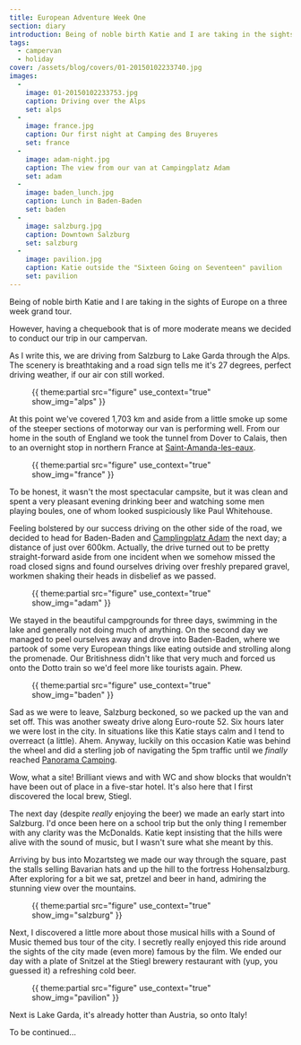 ```yaml
---
title: European Adventure Week One
section: diary
introduction: Being of noble birth Katie and I are taking in the sights of Europe on a three week grand tour
tags:
  - campervan
  - holiday
cover: /assets/blog/covers/01-20150102233740.jpg
images:
  - 
    image: 01-20150102233753.jpg
    caption: Driving over the Alps
    set: alps
  - 
    image: france.jpg
    caption: Our first night at Camping des Bruyeres
    set: france
  - 
    image: adam-night.jpg
    caption: The view from our van at Campingplatz Adam
    set: adam
  - 
    image: baden_lunch.jpg
    caption: Lunch in Baden-Baden
    set: baden
  - 
    image: salzburg.jpg
    caption: Downtown Salzburg
    set: salzburg
  - 
    image: pavilion.jpg
    caption: Katie outside the "Sixteen Going on Seventeen" pavilion
    set: pavilion
---
```

Being of noble birth Katie and I are taking in the sights of Europe on a three week grand tour.

However, having a chequebook that is of more moderate means we decided to conduct our trip in our campervan. 

As I write this, we are driving from Salzburg to Lake Garda through the Alps. The scenery is breathtaking and a road sign tells me it's  27 degrees, perfect driving weather, if our air con still worked.  

<figure class="inline">{{ theme:partial src="figure" use_context="true" show_img="alps" }}</figure>

At this point we've covered 1,703 km and aside from a little smoke up some of the steeper sections of motorway our van is performing well. From our home in the south of England we took the tunnel from Dover to Calais, then to an overnight stop in northern France at [Saint-Amanda-les-eaux](http://www.campingmontdesbruyeres.com/english/).

<figure class="inline">{{ theme:partial src="figure" use_context="true" show_img="france" }}</figure>

To be honest, it wasn't the most spectacular campsite, but it was clean and spent a very pleasant evening drinking beer and watching some men playing boules, one of whom looked suspiciously like Paul Whitehouse. 

Feeling bolstered by our success driving on the other side of the road, we decided to head for Baden-Baden and [Camplingplatz Adam](http://www.campingplatz-adam.de/) the next day; a distance of just over 600km. Actually, the drive turned out to be pretty straight-forward aside from one incident when we somehow missed the road closed signs and found ourselves driving over freshly prepared gravel, workmen shaking their heads in disbelief as we passed. 

<figure class="inline">{{ theme:partial src="figure" use_context="true" show_img="adam" }}</figure>

We stayed in the beautiful campgrounds for three days, swimming in the lake and generally not doing much of anything. On the second day we managed to peel ourselves away and drove into Baden-Baden, where we partook of some very European things like eating outside and strolling along the promenade. Our Britishness didn't like that very much and forced us onto the Dotto train so we'd feel more like tourists again. Phew. 

<figure class="inline">{{ theme:partial src="figure" use_context="true" show_img="baden" }}</figure>

Sad as we were to leave, Salzburg beckoned, so we packed up the van and set off. This was another sweaty drive along Euro-route 52. Six hours later we were lost in the city. In situations like this Katie stays calm and I tend to overreact (a little). Ahem. Anyway, luckily on this occasion Katie was behind the wheel and did a sterling job of navigating the 5pm traffic until we _finally_ reached [Panorama Camping](http://www.panorama-camping.at/cms/index.php?lang=en). 

Wow, what a site! Brilliant views and with WC and show blocks that wouldn't have been out of place in a five-star hotel. It's also here that I first discovered the local brew, Stiegl. 

The next day (despite *really* enjoying the beer) we made an early start into Salzburg. I'd once been here on a school trip but the only thing I remember with any clarity was the McDonalds. Katie kept insisting that the hills were alive with the sound of music, but I wasn't sure what she meant by this. 

Arriving by bus into Mozartsteg we made our way through the square, past the stalls selling Bavarian hats and up the hill to the fortress Hohensalzburg. After exploring for a bit we sat, pretzel and beer in hand, admiring the stunning view over the mountains. 

<figure class="inline">{{ theme:partial src="figure" use_context="true" show_img="salzburg" }}</figure>

Next, I discovered a little more about those musical hills with a Sound of Music themed bus tour of the city. I secretly really enjoyed this ride around the sights of the city made (even more) famous by the film. We ended our day with a plate of Snitzel at the Stiegl brewery restaurant with (yup, you guessed it) a refreshing cold beer.

<figure class="inline">{{ theme:partial src="figure" use_context="true" show_img="pavilion" }}</figure>

Next is Lake Garda, it's already hotter than Austria, so onto Italy! 

To be continued...